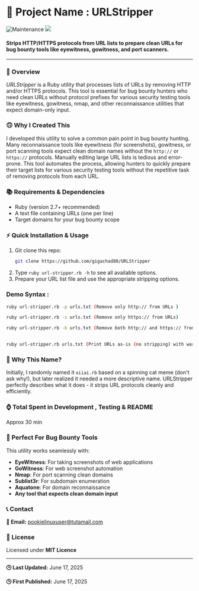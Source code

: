 🚀 Project Name : URLStripper
===============
![Maintenance](https://img.shields.io/badge/Maintained%3F-yes-purple.svg)
<a href="https://github.com/gigachad80/URLStripper/issues"><img src="https://img.shields.io/badge/contributions-welcome-brightgreen.svg?style=flat"></a>
#### Strips HTTP/HTTPS protocols from URL lists to prepare clean URLs for bug bounty tools like eyewitness, gowitness, and port scanners.
---
### 📌 Overview
*URLStripper* is a Ruby utility that processes lists of URLs by removing HTTP and/or HTTPS protocols. This tool is essential for bug bounty hunters who need clean URLs without protocol prefixes for various security testing tools like eyewitness, gowitness, nmap, and other reconnaissance utilities that expect domain-only input.



### 🙃 Why I Created This
I developed this utility to solve a common pain point in bug bounty hunting. Many reconnaissance tools like eyewitness (for screenshots), gowitness, or port scanning tools expect clean domain names without the `http://` or `https://` protocols. Manually editing large URL lists is tedious and error-prone. This tool automates the process, allowing hunters to quickly prepare their target lists for various security testing tools without the repetitive task of removing protocols from each URL.

### 📚 Requirements & Dependencies
* Ruby (version 2.7+ recommended)
* A text file containing URLs (one per line)
* Target domains for your bug bounty scope

### ⚡ Quick Installation & Usage
1.  Git clone this repo:
    ```bash
    git clone https://github.com/gigachad80/URLStripper
    ```
2.  Type `ruby url-stripper.rb -h` to see all available options.
3.  Prepare your URL list file and use the appropriate stripping options.

### Demo Syntax : 
```bash
ruby url-stripper.rb -p urls.txt (Remove only http:// from URLs )

```
```bash
ruby url-stripper.rb -s urls.txt (Remove only https:// from URLs)

```
```bash
ruby url-stripper.rb -b urls.txt (Remove both http:// and https:// from URLs)
 
```
```bash
ruby url-stripper.rb urls.txt (Print URLs as-is (no stripping) with warning)
```



### 🤔 Why This Name?
Initially, I randomly named it `oiiai.rb` based on a spinning cat meme (don't ask why!), but later realized it needed a more descriptive name. URLStripper perfectly describes what it does - it strips URL protocols cleanly and efficiently.

### ⌚ Total Spent in Development , Testing & README 
Approx 30 min


### 🎯 Perfect For Bug Bounty Tools
This utility works seamlessly with:
- **EyeWitness**: For taking screenshots of web applications
- **GoWitness**: For web screenshot automation  
- **Nmap**: For port scanning clean domains
- **Sublist3r**: For subdomain enumeration
- **Aquatone**: For domain reconnaissance
- **Any tool that expects clean domain input**


### 📞 Contact
**📧 Email:** pookielinuxuser@tutamail.com

### 📄 License
Licensed under **MIT Licence**

---
**🕒 Last Updated:** June 17, 2025

**🕒 First Published:** June 17, 2025



